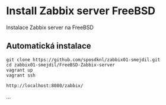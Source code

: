 # Install Zabbix server FreeBSD

Instalace Zabbix server na FreeBSD

## Automatická instalace

```console
git clone https://github.com/sposdknl/zabbix01-smejdil.git
cd zabbix01-smejdil/FreeBSD-Zabbix-server
vagrant up
vagrant ssh

http://localhost:8080/zabbix/
```
...